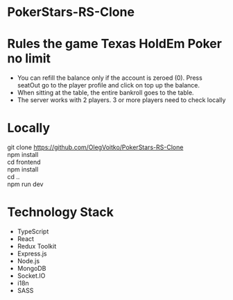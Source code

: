 # PokerStars-RS-Clone

# Rules the game Texas HoldEm Poker no limit

- You can refill the balance only if the account is zeroed (0). Press seatOut go to the player profile and click on top up the balance.
- When sitting at the table, the entire bankroll goes to the table.
- The server works with 2 players. 3 or more players need to check locally

# Locally
git clone https://github.com/OlegVoitko/PokerStars-RS-Clone  
npm install  
cd frontend  
npm install  
cd ..  
npm run dev  

# Technology Stack
- TypeScript
- React
- Redux Toolkit
- Express.js
- Node.js
- MongoDB
- Socket.IO
- i18n
- SASS
